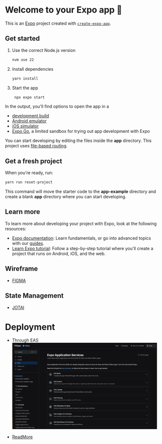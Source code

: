 # Welcome to your Expo app 👋

This is an [Expo](https://expo.dev) project created with [`create-expo-app`](https://www.npmjs.com/package/create-expo-app).

## Get started

1. Use the correct Node.js version

   ```bash
   nvm use 22
   ```

2. Install dependencies

   ```bash
   yarn install
   ```

3. Start the app
   ```bash
    npx expo start
   ```

In the output, you'll find options to open the app in a

- [development build](https://docs.expo.dev/develop/development-builds/introduction/)
- [Android emulator](https://docs.expo.dev/workflow/android-studio-emulator/)
- [iOS simulator](https://docs.expo.dev/workflow/ios-simulator/)
- [Expo Go](https://expo.dev/go), a limited sandbox for trying out app development with Expo

You can start developing by editing the files inside the **app** directory. This project uses [file-based routing](https://docs.expo.dev/router/introduction).

## Get a fresh project

When you're ready, run:

```bash
yarn run reset-project
```

This command will move the starter code to the **app-example** directory and create a blank **app** directory where you can start developing.

## Learn more

To learn more about developing your project with Expo, look at the following resources:

- [Expo documentation](https://docs.expo.dev/): Learn fundamentals, or go into advanced topics with our [guides](https://docs.expo.dev/guides).
- [Learn Expo tutorial](https://docs.expo.dev/tutorial/introduction/): Follow a step-by-step tutorial where you'll create a project that runs on Android, iOS, and the web.

## Wireframe

- [FIGMA](https://www.figma.com/design/3uxTPbP34xQLDRJDrzs092/Untitled?node-id=0-1&t=nxTUBrXbq5CT1SxA-1)

## State Management

- [JOTAI](https://jotai.org/docs/guides/react-native)

# Deployment

- Through EAS
  ![alt text](./docs/eas.png)

- [ReadMore](./docs/readme-eas.md)
